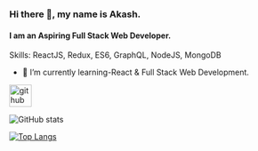 ### Hi there 👋, my name is Akash.
#### I am an Aspiring Full Stack Web Developer.

Skills: ReactJS, Redux, ES6, GraphQL, NodeJS, MongoDB 

- 🌱 I’m currently learning-React & Full Stack Web Development. 


[<img src='https://cdn.jsdelivr.net/npm/simple-icons@3.0.1/icons/github.svg' alt='github' height='40'>](https://github.com/yocarl)  

![GitHub stats](https://github-readme-stats.vercel.app/api?username=yocarl&show_icons=true)  

[![Top Langs](https://github-readme-stats.vercel.app/api/top-langs/?username=yocarl)](https://github.com/anuraghazra/github-readme-stats)
